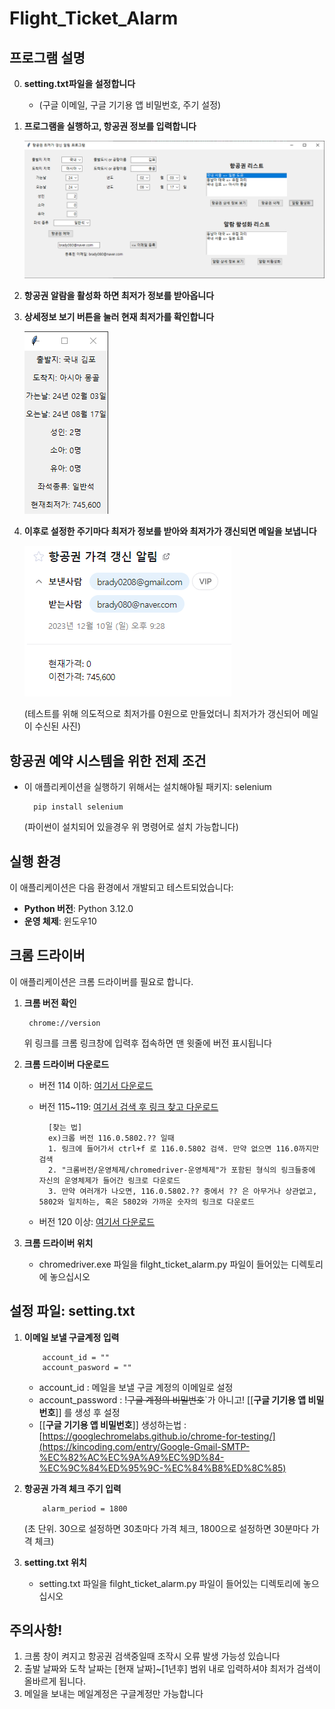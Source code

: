 # Flight_Ticket_Alarm
## 프로그램 설명
0. **setting.txt파일을 설정합니다**
    - (구글 이메일, 구글 기기용 앱 비밀번호, 주기 설정)
1. **프로그램을 실행하고, 항공권 정보를 입력합니다**

    ![이미지 불러오기 오류](image/1.png)
3. **항공권 알람을 활성화 하면 최저가 정보를 받아옵니다**
4. **상세정보 보기 버튼을 눌러 현재 최저가를 확인합니다**

    ![이미지 불러오기 오류](image/3.png)
5. **이후로 설정한 주기마다 최저가 정보를 받아와 최저가가 갱신되면 메일을 보냅니다**

    ![이미지 불러오기 오류](image/5.png)
   
   (테스트를 위해 의도적으로 최저가를 0원으로 만들었더니 최저가가 갱신되어 메일이 수신된 사진)

## 항공권 예약 시스템을 위한 전제 조건
- 이 애플리케이션을 실행하기 위해서는 설치해야될 패키지: selenium

        pip install selenium 

    (파이썬이 설치되어 있을경우 위 명령어로 설치 가능합니다)


## 실행 환경
이 애플리케이션은 다음 환경에서 개발되고 테스트되었습니다:

- **Python 버전**: Python 3.12.0
- **운영 체제**: 윈도우10


## 크롬 드라이버
이 애플리케이션은 크롬 드라이버를 필요로 합니다. 

1. **크롬 버전 확인**

        chrome://version
    
    위 링크를 크롬 링크창에 입력후 접속하면 맨 윗줄에 버전 표시됩니다


2. **크롬 드라이버 다운로드**

   - 버전 114 이하: [여기서 다운로드](https://chromedriver.chromium.org/downloads)
   - 버전 115~119: [여기서 검색 후 링크 찾고 다운로드](https://googlechromelabs.github.io/chrome-for-testing/known-good-versions-with-downloads.json)

           [찾는 법]
           ex)크롭 버전 116.0.5802.?? 일때
           1. 링크에 들어가서 ctrl+f 로 116.0.5802 검색. 만약 없으면 116.0까지만 검색
           2. "크롬버전/운영체제/chromedriver-운영체제"가 포함된 형식의 링크들중에 자신의 운영체제가 들어간 링크로 다운로드
           3. 만약 여러개가 나오면, 116.0.5802.?? 중에서 ?? 은 아무거나 상관없고, 5802와 일치하는, 혹은 5802와 가까운 숫자의 링크로 다운로드
   - 버전 120 이상: [여기서 다운로드](https://googlechromelabs.github.io/chrome-for-testing/)


4. **크롬 드라이버 위치**
   - chromedriver.exe 파일을 filght_ticket_alarm.py 파일이 들어있는 디렉토리에 놓으십시오


## 설정 파일: setting.txt
1. **이메일 보낼 구글계정 입력**
   
           account_id = ""
           account_pasword = ""

    - account_id : 메일을 보낼 구글 계정의 이메일로 설정
    - account_password : !~~구글 계정의 비밀번호~~`가 아니고! [[**구글 기기용 앱 비밀번호**]] 를 생성 후 설정
    - [[**구글 기기용 앱 비밀번호**]] 생성하는법 : [https://googlechromelabs.github.io/chrome-for-testing/](https://kincoding.com/entry/Google-Gmail-SMTP-%EC%82%AC%EC%9A%A9%EC%9D%84-%EC%9C%84%ED%95%9C-%EC%84%B8%ED%8C%85)
      
2. **항공권 가격 체크 주기 입력**
   
           alarm_period = 1800

   (초 단위. 30으로 설정하면 30초마다 가격 체크, 1800으로 설정하면 30분마다 가격 체크)
   
3. **setting.txt 위치**
   - setting.txt 파일을 filght_ticket_alarm.py 파일이 들어있는 디렉토리에 놓으십시오


## 주의사항!
1. 크롬 창이 켜지고 항공권 검색중일때 조작시 오류 발생 가능성 있습니다
2. 출발 날짜와 도착 날짜는 [현재 날짜]~[1년후] 범위 내로 입력하셔야 최저가 검색이 올바르게 됩니다.
3. 메일을 보내는 메일계정은 구글계정만 가능합니다




